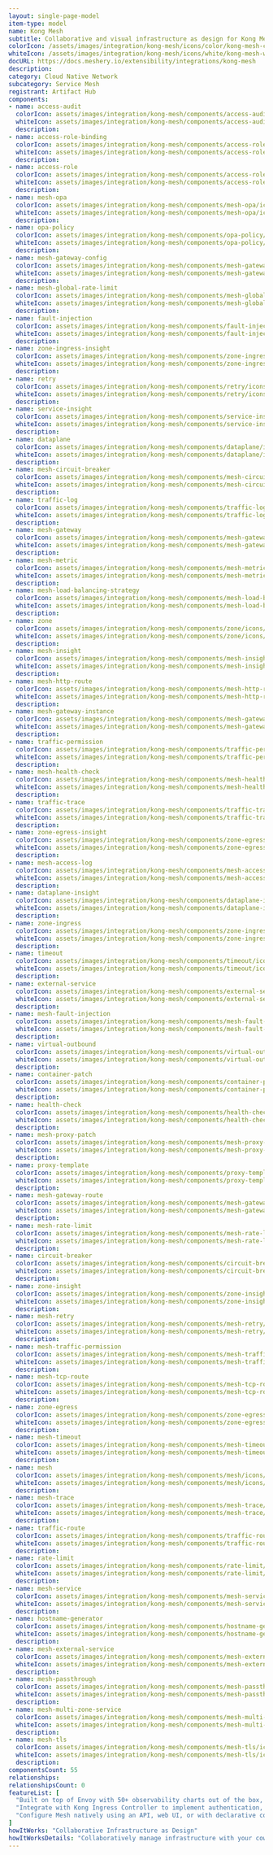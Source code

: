 ```yaml
---
layout: single-page-model
item-type: model
name: Kong Mesh
subtitle: Collaborative and visual infrastructure as design for Kong Mesh
colorIcon: /assets/images/integration/kong-mesh/icons/color/kong-mesh-color.svg
whiteIcon: /assets/images/integration/kong-mesh/icons/white/kong-mesh-white.svg
docURL: https://docs.meshery.io/extensibility/integrations/kong-mesh
description: 
category: Cloud Native Network
subcategory: Service Mesh
registrant: Artifact Hub
components: 
- name: access-audit
  colorIcon: assets/images/integration/kong-mesh/components/access-audit/icons/color/access-audit-color.svg
  whiteIcon: assets/images/integration/kong-mesh/components/access-audit/icons/white/access-audit-white.svg
  description: 
- name: access-role-binding
  colorIcon: assets/images/integration/kong-mesh/components/access-role-binding/icons/color/access-role-binding-color.svg
  whiteIcon: assets/images/integration/kong-mesh/components/access-role-binding/icons/white/access-role-binding-white.svg
  description: 
- name: access-role
  colorIcon: assets/images/integration/kong-mesh/components/access-role/icons/color/access-role-color.svg
  whiteIcon: assets/images/integration/kong-mesh/components/access-role/icons/white/access-role-white.svg
  description: 
- name: mesh-opa
  colorIcon: assets/images/integration/kong-mesh/components/mesh-opa/icons/color/mesh-opa-color.svg
  whiteIcon: assets/images/integration/kong-mesh/components/mesh-opa/icons/white/mesh-opa-white.svg
  description: 
- name: opa-policy
  colorIcon: assets/images/integration/kong-mesh/components/opa-policy/icons/color/opa-policy-color.svg
  whiteIcon: assets/images/integration/kong-mesh/components/opa-policy/icons/white/opa-policy-white.svg
  description: 
- name: mesh-gateway-config
  colorIcon: assets/images/integration/kong-mesh/components/mesh-gateway-config/icons/color/mesh-gateway-config-color.svg
  whiteIcon: assets/images/integration/kong-mesh/components/mesh-gateway-config/icons/white/mesh-gateway-config-white.svg
  description: 
- name: mesh-global-rate-limit
  colorIcon: assets/images/integration/kong-mesh/components/mesh-global-rate-limit/icons/color/mesh-global-rate-limit-color.svg
  whiteIcon: assets/images/integration/kong-mesh/components/mesh-global-rate-limit/icons/white/mesh-global-rate-limit-white.svg
  description: 
- name: fault-injection
  colorIcon: assets/images/integration/kong-mesh/components/fault-injection/icons/color/fault-injection-color.svg
  whiteIcon: assets/images/integration/kong-mesh/components/fault-injection/icons/white/fault-injection-white.svg
  description: 
- name: zone-ingress-insight
  colorIcon: assets/images/integration/kong-mesh/components/zone-ingress-insight/icons/color/zone-ingress-insight-color.svg
  whiteIcon: assets/images/integration/kong-mesh/components/zone-ingress-insight/icons/white/zone-ingress-insight-white.svg
  description: 
- name: retry
  colorIcon: assets/images/integration/kong-mesh/components/retry/icons/color/retry-color.svg
  whiteIcon: assets/images/integration/kong-mesh/components/retry/icons/white/retry-white.svg
  description: 
- name: service-insight
  colorIcon: assets/images/integration/kong-mesh/components/service-insight/icons/color/service-insight-color.svg
  whiteIcon: assets/images/integration/kong-mesh/components/service-insight/icons/white/service-insight-white.svg
  description: 
- name: dataplane
  colorIcon: assets/images/integration/kong-mesh/components/dataplane/icons/color/dataplane-color.svg
  whiteIcon: assets/images/integration/kong-mesh/components/dataplane/icons/white/dataplane-white.svg
  description: 
- name: mesh-circuit-breaker
  colorIcon: assets/images/integration/kong-mesh/components/mesh-circuit-breaker/icons/color/mesh-circuit-breaker-color.svg
  whiteIcon: assets/images/integration/kong-mesh/components/mesh-circuit-breaker/icons/white/mesh-circuit-breaker-white.svg
  description: 
- name: traffic-log
  colorIcon: assets/images/integration/kong-mesh/components/traffic-log/icons/color/traffic-log-color.svg
  whiteIcon: assets/images/integration/kong-mesh/components/traffic-log/icons/white/traffic-log-white.svg
  description: 
- name: mesh-gateway
  colorIcon: assets/images/integration/kong-mesh/components/mesh-gateway/icons/color/mesh-gateway-color.svg
  whiteIcon: assets/images/integration/kong-mesh/components/mesh-gateway/icons/white/mesh-gateway-white.svg
  description: 
- name: mesh-metric
  colorIcon: assets/images/integration/kong-mesh/components/mesh-metric/icons/color/mesh-metric-color.svg
  whiteIcon: assets/images/integration/kong-mesh/components/mesh-metric/icons/white/mesh-metric-white.svg
  description: 
- name: mesh-load-balancing-strategy
  colorIcon: assets/images/integration/kong-mesh/components/mesh-load-balancing-strategy/icons/color/mesh-load-balancing-strategy-color.svg
  whiteIcon: assets/images/integration/kong-mesh/components/mesh-load-balancing-strategy/icons/white/mesh-load-balancing-strategy-white.svg
  description: 
- name: zone
  colorIcon: assets/images/integration/kong-mesh/components/zone/icons/color/zone-color.svg
  whiteIcon: assets/images/integration/kong-mesh/components/zone/icons/white/zone-white.svg
  description: 
- name: mesh-insight
  colorIcon: assets/images/integration/kong-mesh/components/mesh-insight/icons/color/mesh-insight-color.svg
  whiteIcon: assets/images/integration/kong-mesh/components/mesh-insight/icons/white/mesh-insight-white.svg
  description: 
- name: mesh-http-route
  colorIcon: assets/images/integration/kong-mesh/components/mesh-http-route/icons/color/mesh-http-route-color.svg
  whiteIcon: assets/images/integration/kong-mesh/components/mesh-http-route/icons/white/mesh-http-route-white.svg
  description: 
- name: mesh-gateway-instance
  colorIcon: assets/images/integration/kong-mesh/components/mesh-gateway-instance/icons/color/mesh-gateway-instance-color.svg
  whiteIcon: assets/images/integration/kong-mesh/components/mesh-gateway-instance/icons/white/mesh-gateway-instance-white.svg
  description: 
- name: traffic-permission
  colorIcon: assets/images/integration/kong-mesh/components/traffic-permission/icons/color/traffic-permission-color.svg
  whiteIcon: assets/images/integration/kong-mesh/components/traffic-permission/icons/white/traffic-permission-white.svg
  description: 
- name: mesh-health-check
  colorIcon: assets/images/integration/kong-mesh/components/mesh-health-check/icons/color/mesh-health-check-color.svg
  whiteIcon: assets/images/integration/kong-mesh/components/mesh-health-check/icons/white/mesh-health-check-white.svg
  description: 
- name: traffic-trace
  colorIcon: assets/images/integration/kong-mesh/components/traffic-trace/icons/color/traffic-trace-color.svg
  whiteIcon: assets/images/integration/kong-mesh/components/traffic-trace/icons/white/traffic-trace-white.svg
  description: 
- name: zone-egress-insight
  colorIcon: assets/images/integration/kong-mesh/components/zone-egress-insight/icons/color/zone-egress-insight-color.svg
  whiteIcon: assets/images/integration/kong-mesh/components/zone-egress-insight/icons/white/zone-egress-insight-white.svg
  description: 
- name: mesh-access-log
  colorIcon: assets/images/integration/kong-mesh/components/mesh-access-log/icons/color/mesh-access-log-color.svg
  whiteIcon: assets/images/integration/kong-mesh/components/mesh-access-log/icons/white/mesh-access-log-white.svg
  description: 
- name: dataplane-insight
  colorIcon: assets/images/integration/kong-mesh/components/dataplane-insight/icons/color/dataplane-insight-color.svg
  whiteIcon: assets/images/integration/kong-mesh/components/dataplane-insight/icons/white/dataplane-insight-white.svg
  description: 
- name: zone-ingress
  colorIcon: assets/images/integration/kong-mesh/components/zone-ingress/icons/color/zone-ingress-color.svg
  whiteIcon: assets/images/integration/kong-mesh/components/zone-ingress/icons/white/zone-ingress-white.svg
  description: 
- name: timeout
  colorIcon: assets/images/integration/kong-mesh/components/timeout/icons/color/timeout-color.svg
  whiteIcon: assets/images/integration/kong-mesh/components/timeout/icons/white/timeout-white.svg
  description: 
- name: external-service
  colorIcon: assets/images/integration/kong-mesh/components/external-service/icons/color/external-service-color.svg
  whiteIcon: assets/images/integration/kong-mesh/components/external-service/icons/white/external-service-white.svg
  description: 
- name: mesh-fault-injection
  colorIcon: assets/images/integration/kong-mesh/components/mesh-fault-injection/icons/color/mesh-fault-injection-color.svg
  whiteIcon: assets/images/integration/kong-mesh/components/mesh-fault-injection/icons/white/mesh-fault-injection-white.svg
  description: 
- name: virtual-outbound
  colorIcon: assets/images/integration/kong-mesh/components/virtual-outbound/icons/color/virtual-outbound-color.svg
  whiteIcon: assets/images/integration/kong-mesh/components/virtual-outbound/icons/white/virtual-outbound-white.svg
  description: 
- name: container-patch
  colorIcon: assets/images/integration/kong-mesh/components/container-patch/icons/color/container-patch-color.svg
  whiteIcon: assets/images/integration/kong-mesh/components/container-patch/icons/white/container-patch-white.svg
  description: 
- name: health-check
  colorIcon: assets/images/integration/kong-mesh/components/health-check/icons/color/health-check-color.svg
  whiteIcon: assets/images/integration/kong-mesh/components/health-check/icons/white/health-check-white.svg
  description: 
- name: mesh-proxy-patch
  colorIcon: assets/images/integration/kong-mesh/components/mesh-proxy-patch/icons/color/mesh-proxy-patch-color.svg
  whiteIcon: assets/images/integration/kong-mesh/components/mesh-proxy-patch/icons/white/mesh-proxy-patch-white.svg
  description: 
- name: proxy-template
  colorIcon: assets/images/integration/kong-mesh/components/proxy-template/icons/color/proxy-template-color.svg
  whiteIcon: assets/images/integration/kong-mesh/components/proxy-template/icons/white/proxy-template-white.svg
  description: 
- name: mesh-gateway-route
  colorIcon: assets/images/integration/kong-mesh/components/mesh-gateway-route/icons/color/mesh-gateway-route-color.svg
  whiteIcon: assets/images/integration/kong-mesh/components/mesh-gateway-route/icons/white/mesh-gateway-route-white.svg
  description: 
- name: mesh-rate-limit
  colorIcon: assets/images/integration/kong-mesh/components/mesh-rate-limit/icons/color/mesh-rate-limit-color.svg
  whiteIcon: assets/images/integration/kong-mesh/components/mesh-rate-limit/icons/white/mesh-rate-limit-white.svg
  description: 
- name: circuit-breaker
  colorIcon: assets/images/integration/kong-mesh/components/circuit-breaker/icons/color/circuit-breaker-color.svg
  whiteIcon: assets/images/integration/kong-mesh/components/circuit-breaker/icons/white/circuit-breaker-white.svg
  description: 
- name: zone-insight
  colorIcon: assets/images/integration/kong-mesh/components/zone-insight/icons/color/zone-insight-color.svg
  whiteIcon: assets/images/integration/kong-mesh/components/zone-insight/icons/white/zone-insight-white.svg
  description: 
- name: mesh-retry
  colorIcon: assets/images/integration/kong-mesh/components/mesh-retry/icons/color/mesh-retry-color.svg
  whiteIcon: assets/images/integration/kong-mesh/components/mesh-retry/icons/white/mesh-retry-white.svg
  description: 
- name: mesh-traffic-permission
  colorIcon: assets/images/integration/kong-mesh/components/mesh-traffic-permission/icons/color/mesh-traffic-permission-color.svg
  whiteIcon: assets/images/integration/kong-mesh/components/mesh-traffic-permission/icons/white/mesh-traffic-permission-white.svg
  description: 
- name: mesh-tcp-route
  colorIcon: assets/images/integration/kong-mesh/components/mesh-tcp-route/icons/color/mesh-tcp-route-color.svg
  whiteIcon: assets/images/integration/kong-mesh/components/mesh-tcp-route/icons/white/mesh-tcp-route-white.svg
  description: 
- name: zone-egress
  colorIcon: assets/images/integration/kong-mesh/components/zone-egress/icons/color/zone-egress-color.svg
  whiteIcon: assets/images/integration/kong-mesh/components/zone-egress/icons/white/zone-egress-white.svg
  description: 
- name: mesh-timeout
  colorIcon: assets/images/integration/kong-mesh/components/mesh-timeout/icons/color/mesh-timeout-color.svg
  whiteIcon: assets/images/integration/kong-mesh/components/mesh-timeout/icons/white/mesh-timeout-white.svg
  description: 
- name: mesh
  colorIcon: assets/images/integration/kong-mesh/components/mesh/icons/color/mesh-color.svg
  whiteIcon: assets/images/integration/kong-mesh/components/mesh/icons/white/mesh-white.svg
  description: 
- name: mesh-trace
  colorIcon: assets/images/integration/kong-mesh/components/mesh-trace/icons/color/mesh-trace-color.svg
  whiteIcon: assets/images/integration/kong-mesh/components/mesh-trace/icons/white/mesh-trace-white.svg
  description: 
- name: traffic-route
  colorIcon: assets/images/integration/kong-mesh/components/traffic-route/icons/color/traffic-route-color.svg
  whiteIcon: assets/images/integration/kong-mesh/components/traffic-route/icons/white/traffic-route-white.svg
  description: 
- name: rate-limit
  colorIcon: assets/images/integration/kong-mesh/components/rate-limit/icons/color/rate-limit-color.svg
  whiteIcon: assets/images/integration/kong-mesh/components/rate-limit/icons/white/rate-limit-white.svg
  description: 
- name: mesh-service
  colorIcon: assets/images/integration/kong-mesh/components/mesh-service/icons/color/mesh-service-color.svg
  whiteIcon: assets/images/integration/kong-mesh/components/mesh-service/icons/white/mesh-service-white.svg
  description: 
- name: hostname-generator
  colorIcon: assets/images/integration/kong-mesh/components/hostname-generator/icons/color/hostname-generator-color.svg
  whiteIcon: assets/images/integration/kong-mesh/components/hostname-generator/icons/white/hostname-generator-white.svg
  description: 
- name: mesh-external-service
  colorIcon: assets/images/integration/kong-mesh/components/mesh-external-service/icons/color/mesh-external-service-color.svg
  whiteIcon: assets/images/integration/kong-mesh/components/mesh-external-service/icons/white/mesh-external-service-white.svg
  description: 
- name: mesh-passthrough
  colorIcon: assets/images/integration/kong-mesh/components/mesh-passthrough/icons/color/mesh-passthrough-color.svg
  whiteIcon: assets/images/integration/kong-mesh/components/mesh-passthrough/icons/white/mesh-passthrough-white.svg
  description: 
- name: mesh-multi-zone-service
  colorIcon: assets/images/integration/kong-mesh/components/mesh-multi-zone-service/icons/color/mesh-multi-zone-service-color.svg
  whiteIcon: assets/images/integration/kong-mesh/components/mesh-multi-zone-service/icons/white/mesh-multi-zone-service-white.svg
  description: 
- name: mesh-tls
  colorIcon: assets/images/integration/kong-mesh/components/mesh-tls/icons/color/mesh-tls-color.svg
  whiteIcon: assets/images/integration/kong-mesh/components/mesh-tls/icons/white/mesh-tls-white.svg
  description: 
componentsCount: 55
relationships: 
relationshipsCount: 0
featureList: [
  "Built on top of Envoy with 50+ observability charts out of the box, you can collect metrics, traces and logs of all L4-L7 traffic.",
  "Integrate with Kong Ingress Controller to implement authentication, transformations, and other functionalities across Kubernetes clusters with zero downtime.",
  "Configure Mesh natively using an API, web UI, or with declarative configuration to manage updates via your CI/CD pipelines."
]
howItWorks: "Collaborative Infrastructure as Design"
howItWorksDetails: "Collaboratively manage infrastructure with your coworkers synchronously sharing the same designs."
---
```

